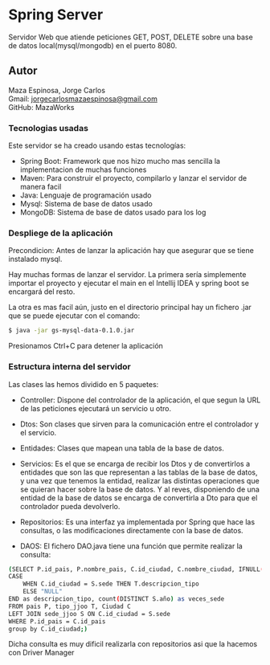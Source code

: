 # Spring Server

Servidor Web que atiende peticiones GET, POST, DELETE sobre una base de datos local(mysql/mongodb) en el puerto 8080.

## Autor
Maza Espinosa, Jorge Carlos  
Gmail: jorgecarlosmazaespinosa@gmail.com  
GitHub: MazaWorks

### Tecnologias usadas

Este servidor se ha creado usando estas tecnologías:
* Spring Boot: Framework que nos hizo mucho mas sencilla la implementacion de muchas funciones
* Maven: Para construir el proyecto, compilarlo y lanzar el servidor de manera facil
* Java: Lenguaje de programación usado
* Mysql: Sistema de base de datos usado
* MongoDB: Sistema de base de datos usado para los log

### Despliege de la aplicación
Precondicion: Antes de lanzar la aplicación hay que asegurar que se tiene instalado mysql.

Hay muchas formas de lanzar el servidor.
La primera sería simplemente importar el proyecto y ejecutar el main en el Intellij IDEA y spring boot se encargará del resto.

La otra es mas facil aún, justo en el directorio principal hay un fichero .jar que se puede ejecutar con el comando:
```sh
$ java -jar gs-mysql-data-0.1.0.jar
```
Presionamos Ctrl+C para detener la aplicación

### Estructura interna del servidor

Las clases las hemos dividido en 5 paquetes:

- Controller: Dispone del controlador de la aplicación, el que segun la URL de las peticiones ejecutará un servicio u
otro.

- Dtos: Son clases que sirven para la comunicación entre el controlador y el servicio.

- Entidades: Clases que mapean una tabla de la base de datos.

- Servicios: Es el que se encarga de recibir los Dtos y de convertirlos a entidades que son las que representan a las
tablas de la base de datos, y una vez que tenemos la entidad, realizar las distintas operaciones que se quieran hacer
sobre la base de datos. Y al reves, disponiendo de una entidad de la base de datos se encarga de convertirla a Dto para
que el controlador pueda devolverlo.

- Repositorios: Es una interfaz ya implementada por Spring que hace las consultas, o las modificaciones directamente con la base de datos.

- DAOS: El fichero DAO.java tiene una función que permite realizar la consulta: 
```sh
(SELECT P.id_pais, P.nombre_pais, C.id_ciudad, C.nombre_ciudad, IFNULL(C.valor_ciudad,P.valor_pais) AS valor,
CASE
    WHEN C.id_ciudad = S.sede THEN T.descripcion_tipo
    ELSE "NULL"
END as descripcion_tipo, count(DISTINCT S.año) as veces_sede
FROM pais P, tipo_jjoo T, Ciudad C 
LEFT JOIN sede_jjoo S ON C.id_ciudad = S.sede
WHERE P.id_pais = C.id_pais 
group by C.id_ciudad;)
```
Dicha consulta es muy dificil realizarla con repositorios asi que la hacemos con Driver Manager
